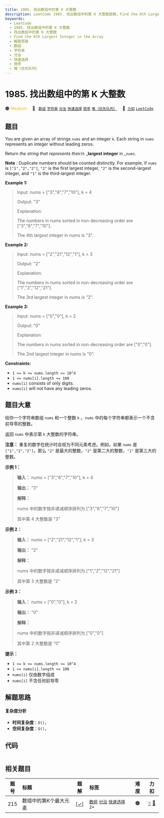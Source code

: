 ```yaml
---
title: 1985. 找出数组中的第 K 大整数
description: LeetCode 1985. 找出数组中的第 K 大整数题解，Find the Kth Largest Integer in the Array，包含解题思路、复杂度分析以及完整的 JavaScript 代码实现。
keywords:
  - LeetCode
  - 1985. 找出数组中的第 K 大整数
  - 找出数组中的第 K 大整数
  - Find the Kth Largest Integer in the Array
  - 解题思路
  - 数组
  - 字符串
  - 分治
  - 快速选择
  - 排序
  - 堆（优先队列）
---
```


# 1985. 找出数组中的第 K 大整数

🟠 <font color=#ffb800>Medium</font>&emsp; 🔖&ensp; [`数组`](/tag/array.md) [`字符串`](/tag/string.md) [`分治`](/tag/divide-and-conquer.md) [`快速选择`](/tag/quickselect.md) [`排序`](/tag/sorting.md) [`堆（优先队列）`](/tag/heap-priority-queue.md)&emsp; 🔗&ensp;[`力扣`](https://leetcode.cn/problems/find-the-kth-largest-integer-in-the-array) [`LeetCode`](https://leetcode.com/problems/find-the-kth-largest-integer-in-the-array)

## 题目

You are given an array of strings `nums` and an integer `k`. Each string in
`nums` represents an integer without leading zeros.

Return _the string that represents the_`kth` _**largest integer** in _`nums`.

**Note** : Duplicate numbers should be counted distinctly. For example, if
`nums` is `["1","2","2"]`, `"2"` is the first largest integer, `"2"` is the
second-largest integer, and `"1"` is the third-largest integer.



**Example 1:**

> Input: nums = ["3","6","7","10"], k = 4
> 
> Output: "3"
> 
> Explanation:
> 
> The numbers in nums sorted in non-decreasing order are ["3","6","7","10"].
> 
> The 4th largest integer in nums is "3".

**Example 2:**

> Input: nums = ["2","21","12","1"], k = 3
> 
> Output: "2"
> 
> Explanation:
> 
> The numbers in nums sorted in non-decreasing order are ["1","2","12","21"].
> 
> The 3rd largest integer in nums is "2".

**Example 3:**

> Input: nums = ["0","0"], k = 2
> 
> Output: "0"
> 
> Explanation:
> 
> The numbers in nums sorted in non-decreasing order are ["0","0"].
> 
> The 2nd largest integer in nums is "0".

**Constraints:**

  * `1 <= k <= nums.length <= 10^4`
  * `1 <= nums[i].length <= 100`
  * `nums[i]` consists of only digits.
  * `nums[i]` will not have any leading zeros.


## 题目大意

给你一个字符串数组 `nums` 和一个整数 `k` 。`nums` 中的每个字符串都表示一个不含前导零的整数。

返回 `nums` 中表示第 `k` 大整数的字符串。

**注意：** 重复的数字在统计时会视为不同元素考虑。例如，如果 `nums` 是 `["1","2","2"]`，那么 `"2"`
是最大的整数，`"2"` 是第二大的整数，`"1"` 是第三大的整数。



**示例 1：**

> 
> 
> 
> 
> 
> **输入：** nums = ["3","6","7","10"], k = 4
> 
> **输出：** "3"
> 
> **解释：**
> 
> nums 中的数字按非递减顺序排列为 ["3","6","7","10"]
> 
> 其中第 4 大整数是 "3"
> 
> 

**示例 2：**

> 
> 
> 
> 
> 
> **输入：** nums = ["2","21","12","1"], k = 3
> 
> **输出：** "2"
> 
> **解释：**
> 
> nums 中的数字按非递减顺序排列为 ["1","2","12","21"]
> 
> 其中第 3 大整数是 "2"
> 
> 

**示例 3：**

> 
> 
> 
> 
> 
> **输入：** nums = ["0","0"], k = 2
> 
> **输出：** "0"
> 
> **解释：**
> 
> nums 中的数字按非递减顺序排列为 ["0","0"]
> 
> 其中第 2 大整数是 "0"
> 
> 



**提示：**

  * `1 <= k <= nums.length <= 10^4`
  * `1 <= nums[i].length <= 100`
  * `nums[i]` 仅由数字组成
  * `nums[i]` 不含任何前导零


## 解题思路

#### 复杂度分析

- **时间复杂度**：`O()`，
- **空间复杂度**：`O()`，

## 代码

```javascript

```

## 相关题目

<!-- prettier-ignore -->
| 题号 | 标题 | 题解 | 标签 | 难度 | 力扣 |
| :------: | :------ | :------: | :------ | :------: | :------: |
| 215 | 数组中的第K个最大元素 | [[✓]](/problem/0215.md) |  [`数组`](/tag/array.md) [`分治`](/tag/divide-and-conquer.md) [`快速选择`](/tag/quickselect.md) `2+` | 🟠 | [🀄️](https://leetcode.cn/problems/kth-largest-element-in-an-array) [🔗](https://leetcode.com/problems/kth-largest-element-in-an-array) |